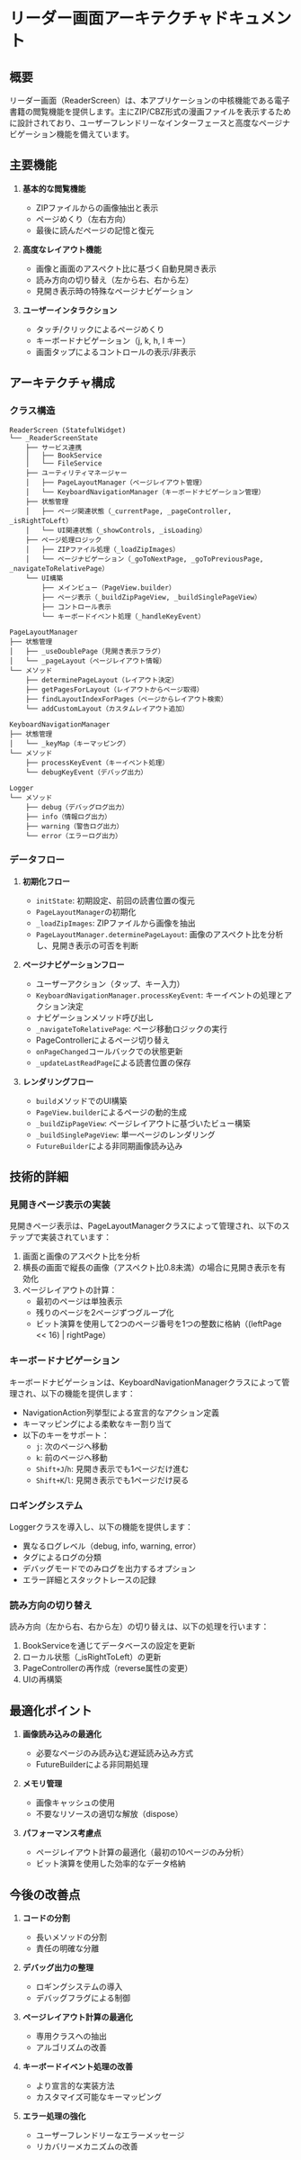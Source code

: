 # リーダー画面アーキテクチャドキュメント

## 概要

リーダー画面（ReaderScreen）は、本アプリケーションの中核機能である電子書籍の閲覧機能を提供します。主にZIP/CBZ形式の漫画ファイルを表示するために設計されており、ユーザーフレンドリーなインターフェースと高度なページナビゲーション機能を備えています。

## 主要機能

1. **基本的な閲覧機能**
   - ZIPファイルからの画像抽出と表示
   - ページめくり（左右方向）
   - 最後に読んだページの記憶と復元

2. **高度なレイアウト機能**
   - 画像と画面のアスペクト比に基づく自動見開き表示
   - 読み方向の切り替え（左から右、右から左）
   - 見開き表示時の特殊なページナビゲーション

3. **ユーザーインタラクション**
   - タッチ/クリックによるページめくり
   - キーボードナビゲーション（j, k, h, l キー）
   - 画面タップによるコントロールの表示/非表示

## アーキテクチャ構成

### クラス構造

```
ReaderScreen (StatefulWidget)
└── _ReaderScreenState
    ├── サービス連携
    │   ├── BookService
    │   └── FileService
    ├── ユーティリティマネージャー
    │   ├── PageLayoutManager（ページレイアウト管理）
    │   └── KeyboardNavigationManager（キーボードナビゲーション管理）
    ├── 状態管理
    │   ├── ページ関連状態（_currentPage, _pageController, _isRightToLeft）
    │   └── UI関連状態（_showControls, _isLoading）
    ├── ページ処理ロジック
    │   ├── ZIPファイル処理（_loadZipImages）
    │   └── ページナビゲーション（_goToNextPage, _goToPreviousPage, _navigateToRelativePage）
    └── UI構築
        ├── メインビュー（PageView.builder）
        ├── ページ表示（_buildZipPageView, _buildSinglePageView）
        ├── コントロール表示
        └── キーボードイベント処理（_handleKeyEvent）

PageLayoutManager
├── 状態管理
│   ├── _useDoublePage（見開き表示フラグ）
│   └── _pageLayout（ページレイアウト情報）
└── メソッド
    ├── determinePageLayout（レイアウト決定）
    ├── getPagesForLayout（レイアウトからページ取得）
    ├── findLayoutIndexForPages（ページからレイアウト検索）
    └── addCustomLayout（カスタムレイアウト追加）

KeyboardNavigationManager
├── 状態管理
│   └── _keyMap（キーマッピング）
└── メソッド
    ├── processKeyEvent（キーイベント処理）
    └── debugKeyEvent（デバッグ出力）

Logger
└── メソッド
    ├── debug（デバッグログ出力）
    ├── info（情報ログ出力）
    ├── warning（警告ログ出力）
    └── error（エラーログ出力）
```

### データフロー

1. **初期化フロー**
   - `initState`: 初期設定、前回の読書位置の復元
   - `PageLayoutManager`の初期化
   - `_loadZipImages`: ZIPファイルから画像を抽出
   - `PageLayoutManager.determinePageLayout`: 画像のアスペクト比を分析し、見開き表示の可否を判断

2. **ページナビゲーションフロー**
   - ユーザーアクション（タップ、キー入力）
   - `KeyboardNavigationManager.processKeyEvent`: キーイベントの処理とアクション決定
   - ナビゲーションメソッド呼び出し
   - `_navigateToRelativePage`: ページ移動ロジックの実行
   - PageControllerによるページ切り替え
   - `onPageChanged`コールバックでの状態更新
   - `_updateLastReadPage`による読書位置の保存

3. **レンダリングフロー**
   - `build`メソッドでのUI構築
   - `PageView.builder`によるページの動的生成
   - `_buildZipPageView`: ページレイアウトに基づいたビュー構築
   - `_buildSinglePageView`: 単一ページのレンダリング
   - `FutureBuilder`による非同期画像読み込み

## 技術的詳細

### 見開きページ表示の実装

見開きページ表示は、PageLayoutManagerクラスによって管理され、以下のステップで実装されています：

1. 画面と画像のアスペクト比を分析
2. 横長の画面で縦長の画像（アスペクト比0.8未満）の場合に見開き表示を有効化
3. ページレイアウトの計算：
   - 最初のページは単独表示
   - 残りのページを2ページずつグループ化
   - ビット演算を使用して2つのページ番号を1つの整数に格納（(leftPage << 16) | rightPage）

### キーボードナビゲーション

キーボードナビゲーションは、KeyboardNavigationManagerクラスによって管理され、以下の機能を提供します：

- NavigationAction列挙型による宣言的なアクション定義
- キーマッピングによる柔軟なキー割り当て
- 以下のキーをサポート：
  - `j`: 次のページへ移動
  - `k`: 前のページへ移動
  - `Shift+J`/`h`: 見開き表示でも1ページだけ進む
  - `Shift+K`/`l`: 見開き表示でも1ページだけ戻る

### ロギングシステム

Loggerクラスを導入し、以下の機能を提供します：

- 異なるログレベル（debug, info, warning, error）
- タグによるログの分類
- デバッグモードでのみログを出力するオプション
- エラー詳細とスタックトレースの記録

### 読み方向の切り替え

読み方向（左から右、右から左）の切り替えは、以下の処理を行います：

1. BookServiceを通じてデータベースの設定を更新
2. ローカル状態（_isRightToLeft）の更新
3. PageControllerの再作成（reverse属性の変更）
4. UIの再構築

## 最適化ポイント

1. **画像読み込みの最適化**
   - 必要なページのみ読み込む遅延読み込み方式
   - FutureBuilderによる非同期処理

2. **メモリ管理**
   - 画像キャッシュの使用
   - 不要なリソースの適切な解放（dispose）

3. **パフォーマンス考慮点**
   - ページレイアウト計算の最適化（最初の10ページのみ分析）
   - ビット演算を使用した効率的なデータ格納

## 今後の改善点

1. **コードの分割**
   - 長いメソッドの分割
   - 責任の明確な分離

2. **デバッグ出力の整理**
   - ロギングシステムの導入
   - デバッグフラグによる制御

3. **ページレイアウト計算の最適化**
   - 専用クラスへの抽出
   - アルゴリズムの改善

4. **キーボードイベント処理の改善**
   - より宣言的な実装方法
   - カスタマイズ可能なキーマッピング

5. **エラー処理の強化**
   - ユーザーフレンドリーなエラーメッセージ
   - リカバリーメカニズムの改善